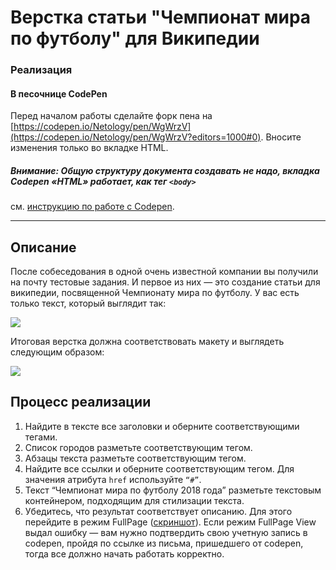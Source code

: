 # Верстка статьи "Чемпионат мира по футболу" для Википедии

### Реализация

#### В песочнице CodePen

Перед началом работы сделайте форк пена на [https://codepen.io/Netology/pen/WgWrzV](https://codepen.io/Netology/pen/WgWrzV?editors=1000#0). Вносите изменения только во вкладке HTML.

##### Внимание: Общую структуру документа создавать не надо, вкладка Codepen «HTML» работает, как тег `<body>`
см. [инструкцию по работе с Codepen](https://github.com/netology-code/guides/tree/master/codepen).

---

## Описание

После собеседования в одной очень известной компании вы получили на почту тестовые задания. И первое из них &mdash; это создание статьи для википедии, посвященной Чемпионату мира по футболу. У вас есть только текст, который выглядит так:

![](https://netology-code.github.io/html-2-homeworks/sources/1-2/championship-task.jpg)

Итоговая верстка должна соответствовать макету и выглядеть следующим образом:

![](https://netology-code.github.io/html-2-homeworks/sources/1-2/championship-result-2.jpg)

## Процесс реализации

1. Найдите в тексте все заголовки и оберните соответствующими тегами.
2. Список городов разметьте соответствующим тегом.
3. Абзацы текста разметьте соответствующим тегом.
4. Найдите все ссылки и оберните соответствующим тегом. Для значения атрибута `href` используйте `“#”`.
5. Текст “Чемпионат мира по футболу 2018 года” разметьте текстовым контейнером, подходящим для стилизации текста.
6. Убедитесь, что результат соответствует описанию. Для этого перейдите в режим FullPage ([скриншот](/sources/screen.md)). Если режим FullPage View выдал ошибку — вам нужно подтвердить свою учетную запись в codepen, пройдя по ссылке из письма, пришедшего от codepen, тогда все должно начать работать корректно.

